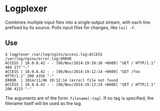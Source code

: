 # Logplexer

Combines multiple input files into a single output stream, with each line
prefixed by its source. Polls input files for changes, like `tail -F`.

## Use

```
$ logplexer /var/log/nginx/access.log:ACCESS /var/log/nginx/error.log:ERROR
ACCESS | 10.0.8.42 - - [06/Nov/2014:19:10:38 +0600] "GET / HTTP/1.1" 404 177 "-"
ACCESS | 10.0.8.42 - - [06/Nov/2014:19:12:14 +0600] "GET /foo HTTP/1.1" 200 4356 "-"
ERROR  | 2014/11/06 19:12:14 [error] file not found
ACCESS | 10.0.8.42 - - [06/Nov/2014:19:13:24 +0600] "GET / HTTP/1.1" 200 4223 "-"
```

The arguments are of the form: `filename[:tag]`. If no tag is specified, the
filename itself will be used as the tag.
